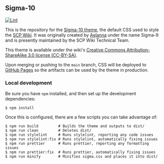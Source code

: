## Sigma-10

[![Lint](https://github.com/scpwiki/sigma/actions/workflows/lint.yaml/badge.svg)](https://github.com/scpwiki/sigma/actions/workflows/lint.yaml)

This is the repository for the [Sigma-10 theme](https://scpwiki.com/theme:site), the default CSS used to style the [SCP Wiki](https://scpwiki.com). It was originally created by [Aelanna](https://www.wikidot.com/user:info/aelanna) under the name Sigma-9 and is presently maintained by the SCP Wiki Technical Team.

This theme is available under the wiki's [Creative Commons Attribution-ShareAlike 3.0 license (CC-BY-SA)](https://creativecommons.org/licenses/by-sa/3.0/).

Upon merging or pushing to the `main` branch, CSS will be deployed to [GitHub Pages](https://scpwiki.github.io/sigma9/) so the artifacts can be used by the theme in production.

### Local development

Be sure you have `npm` installed, and then set up the development dependencies:

```
$ npm install
```

Once this is configured, there are a few scripts you can take advantage of:

```
$ npm run build         # Builds the theme and outputs to dist/
$ npm run clean         # Deletes dist/
$ npm run stylelint     # Runs stylelint, reporting any code issues
$ npm run stylelint:fix # Runs stylelint, automatically fixing issues
$ npm run prettier      # Runs prettier, reporting any formatting issues
$ npm run prettier:fix  # Runs prettier, automatically fixing issues
$ npm run minify        # Minifies sigma.css and places it into dist/
```
